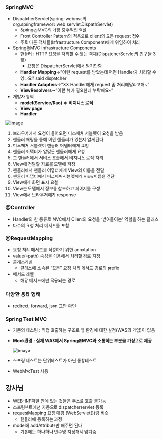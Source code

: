### SpringMVC

- DispatcherServlet(spring-webmvc의 org.springframework.web.servlet.DispathServlet)
    - Spring@MVC의 가장 중추적인 역할
    - Front Controller Pattern의 적용으로 client의 모든 request 접수
    - 주로 다른 객체들(Infrastructure Component)에게 위임하여 처리
- Spring@MVC infrastructure Components
    - 핸들러 : HTTP 요청을 처리할 수 있는 객체(DispatcherServlet의 친구들 3명)
        - 요청은 DispatcherServlet에서 받기만함
    - **Handler Mapping**→”이런 request를 받았는데 어떤 Handler가 처리할 수 있나요? said dispatcher
    - **Handler Adapters**→”XX Handler에게 request 좀 처리해달라고해~”
    - **ViewResolvers**→”이런 뷰가 필요한데 부탁해요~”
- 개발자 영역
    - **model(Service/Dao) ⇒ 비지니스 로직**
    - **View page**
    - **Handler**

![image](https://github.com/user-attachments/assets/146ce47b-1755-40ed-bac5-55190394cf78)


1. 브라우저에서 요청이 들어오면 디스패쳐 서블렛이 요청을 받음
2. 핸들러 매핑을 통해 어떤 핸들러가 있는지 알게된다
3. 디스패쳐 서블렛이 핸들러 어댑터에게 요청
4. 핸들러 어택터가 알맞은 핸들러에게 요청
5. 그 핸들러에서 서비스 호출해서 비지니스 로직 처리
6. View에 전달할 자료를 모델에 저장
7. 핸들러에서 핸들러 어댑터에게 View의 이름을 전달
8. 핸들러 어댑터에서 디스패쳐서블렛에게 View이름을 전달
9. View에게 화면 표시 요철
10. View는 모델에서 정보를 참조하고 페이지를 구성
11. View에서 브라우저에게 response

### @Controller

- Handler의 한 종류로 MVC에서 Client의 요청을 ‘받아들이는’ 역할을 하는 클래스
- 다수의 요청 처리 메서드를 포함

### @RequestMapping

- 요청 처리 메서드를 작성하기 위한 annotation
- value(=path) 속성을 이용해서 처리할 경로 지정
- 클래스레벨
    - 클래스에 소속된 “모든” 요청 처리 메서드 경로의 prefix
- 메서드 레벨
    - 해당 메서드에만 적용되는 경로

### 다양한 응답 형태

- redirect, forward, json 교안 확인

### Spring Test MVC

- 기존의 테스팅 : 직접 호출하는 구조로 웹 환경에 대한 설정(WAS의 개입)이 없음
- **Mock환경 : 실제 WAS에서 Spring@MVC와 소통하는 부분을 가상으로 제공**
    
    ![image](https://github.com/user-attachments/assets/8c3d0082-cf66-40c7-84d2-076c9c38d0fa)

    
- 스프링 테스트는 단위테스트가 아닌 통합테스트
- WebMvcTest 사용

## 강사님

- WEB-INF파일 안에 있는 것들은 주소로 호출 불가능
- 스프링부트에선 자동으로 dispatcherservlet 등록
- requestMapping 요청 매핑 (WebServlet())랑 비슷
    - 핸들러에 등록하는 과정
- model에 addAttribute만 해주면 된다
    - 기본에는 하나하나 변수명 지정해서 넘겨줌
